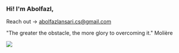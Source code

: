 ### Hi! I'm Abolfazl,


Reach out -> abolfazlansari.cs@gmail.com 

"The greater the obstacle, the more glory to overcoming it." Molière 

<img src="https://github-readme-stats.vercel.app/api?username=abolfazlaansari&&show_icons=true&title_color=ffffff&icon_color=bb2acf&text_color=daf7dc&bg_color=191919">
